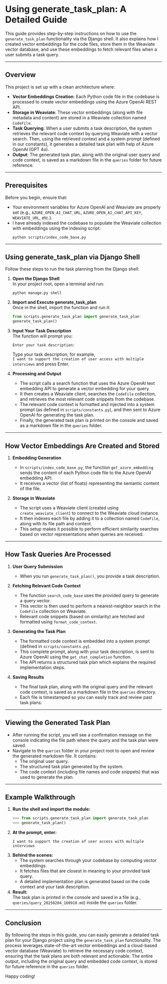 # Using generate_task_plan: A Detailed Guide

This guide provides step-by-step instructions on how to use the `generate_task_plan` functionality via the Django shell. It also explains how I created vector embeddings for the code files, store them in the Weaviate vector database, and use these embeddings to fetch relevant files when a user submits a task query.

---

## Overview

This project is set up with a clean architecture where:
- **Vector Embeddings Creation**: Each Python code file in the codebase is processed to create vector embeddings using the Azure OpenAI REST API.
- **Storage in Weaviate**: These vector embeddings (along with file metadata and content) are stored in a Weaviate collection named `CodeFile`.
- **Task Querying**: When a user submits a task description, the system retrieves the relevant code context by querying Weaviate with a vector search. Then, using the retrieved context and a system prompt (defined in our constants), it generates a detailed task plan with help of Azure OpenAI (GPT 4o).
- **Output**: The generated task plan, along with the original user query and code context, is saved as a markdown file in the `queries` folder for future reference.

---

## Prerequisites

Before you begin, ensure that:
- Your environment variables for Azure OpenAI and Weaviate are properly set (e.g., `AZURE_OPEN_AI_CHAT_URL`, `AZURE_OPEN_AI_CHAT_API_KEY`, `WEAVIATE_URL`, etc.).
- I have already indexed the codebase to populate the Weaviate collection with embeddings using the indexing script:
    ```
    python scripts/index_code_base.py
    ```
---

## Using generate_task_plan via Django Shell

Follow these steps to run the task planning from the Django shell:

1. **Open the Django Shell**  
   In your project root, open a terminal and run:
   ```
   python manage.py shell
   ```

2. **Import and Execute generate_task_plan**  
   Once in the shell, import the function and run it:
   ```python
   from scripts.generate_task_plan import generate_task_plan
   generate_task_plan()
   ```
   
3. **Input Your Task Description**  
   The function will prompt you:
   ```
   Enter your task description:
   ```
   Type your task description, for example,  
   `I want to support the creation of user access with multiple interviews`
   and press Enter.

4. **Processing and Output**  
   - The script calls a search function that uses the Azure OpenAI text embedding API to generate a vector embedding for your query.
   - It then creates a Weaviate client, searches the `CodeFile` collection, and retrieves the most relevant code snippets from the codebase.
   - The relevant code context is formatted and injected into a system prompt (as defined in `scripts/constants.py`), and then sent to Azure OpenAI for generating the task plan.
   - Finally, the generated task plan is printed on the console and saved as a markdown file in the `queries` folder.

---

## How Vector Embeddings Are Created and Stored

1. **Embedding Generation**  
   - In `scripts/index_code_base.py`, the function `get_azure_embedding` sends the content of each Python code file to the Azure OpenAI embedding API.
   - It receives a vector (list of floats) representing the semantic content of the file.

2. **Storage in Weaviate**  
   - The script uses a Weaviate client (created using `create_weaviate_client`) to connect to the Weaviate cloud instance.
   - It then indexes each file by adding it to a collection named `CodeFile`, along with its file path and content.
   - This setup makes it possible to perform efficient similarity searches based on vector representations when queries are received.

---

## How Task Queries Are Processed

1. **User Query Submission**  
   - When you run `generate_task_plan()`, you provide a task description.
   
2. **Fetching Relevant Code Context**  
   - The function `search_code_base` uses the provided query to generate a query vector.
   - This vector is then used to perform a nearest-neighbor search in the `CodeFile` collection on Weaviate.
   - Relevant code snippets (based on similarity) are fetched and formatted using `format_code_context`.

3. **Generating the Task Plan**  
   - The formatted code context is embedded into a system prompt (defined in `scripts/constants.py`).
   - This complete prompt, along with your task description, is sent to Azure OpenAI using the `get_chat_completion` function.
   - The API returns a structured task plan which explains the required implementation steps.
   
4. **Saving Results**  
   - The final task plan, along with the original query and the relevant code context, is saved as a markdown file in the `queries` directory.
   - Each file is timestamped so you can easily track and review past task plans.

---

## Viewing the Generated Task Plan

- After running the script, you will see a confirmation message on the console indicating the file path where the query and the task plan were saved.
- Navigate to the `queries` folder in your project root to open and review the generated markdown file. It contains:
  - The original user query.
  - The structured task plan generated by the system.
  - The code context (including file names and code snippets) that was used to generate the plan.

---

## Example Walkthrough

1. **Run the shell and import the module:**
   ```python
   >>> from scripts.generate_task_plan import generate_task_plan
   >>> generate_task_plan()
   ```
2. **At the prompt, enter:**
   ```
   I want to support the creation of user access with multiple interviews
   ```
3. **Behind the scenes:**
   - The system searches through your codebase by computing vector embeddings.
   - It fetches files that are closest in meaning to your provided task query.
   - A detailed implementation plan is generated based on the code context and your task description.
4. **Result:**  
   The task plan is printed in the console and saved in a file (e.g., `queries/query_20250204_160910.md`) inside the `queries` folder.

---

## Conclusion

By following the steps in this guide, you can easily generate a detailed task plan for your Django project using the `generate_task_plan` functionality. The process leverages state-of-the-art vector embeddings and a cloud-based vector database (Weaviate) to retrieve the necessary code context, ensuring that the task plans are both relevant and actionable. The entire output, including the original query and embedded code context, is stored for future reference in the `queries` folder.

Happy coding!
